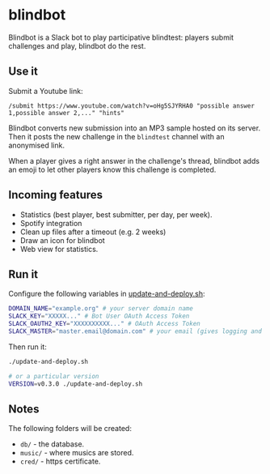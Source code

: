 # blindbot

Blindbot is a Slack bot to play participative blindtest: players submit challenges and play, blindbot do the rest.

## Use it
Submit a Youtube link:
```slack
/submit https://www.youtube.com/watch?v=oHg5SJYRHA0 "possible answer 1,possible answer 2,..." "hints"
```

Blindbot converts new submission into an MP3 sample hosted on its server. Then it posts the new challenge in the `blindtest` channel with an anonymised link. 

When a player gives a right answer in the challenge's thread, blindbot adds an emoji to let other players know this challenge is completed.

## Incoming features
* Statistics (best player, best submitter, per day, per week).
* Spotify integration
* Clean up files after a timeout (e.g. 2 weeks)
* Draw an icon for blindbot
* Web view for statistics.

## Run it
Configure the following variables in [update-and-deploy.sh](scripts/update-and-deploy.sh):
```bash
DOMAIN_NAME="example.org" # your server domain name
SLACK_KEY="XXXXX..." # Bot User OAuth Access Token
SLACK_OAUTH2_KEY="XXXXXXXXXX..." # OAuth Access Token
SLACK_MASTER="master.email@domain.com" # your email (gives logging and advanced command in Slack)
```

Then run it:
```bash
./update-and-deploy.sh

# or a particular version
VERSION=v0.3.0 ./update-and-deploy.sh
```

## Notes
The following folders will be created:
* `db/` - the database.
* `music/` - where musics are stored.
* `cred/` - https certificate.